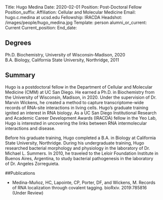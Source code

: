 Title: Hugo Medina
Date: 2020-02-01
Position: Post-Doctoral Fellow
Position_suffix: 
Affiliation: Cellular and Molecular Medicine
Email: hugo.c.medina at ucsd.edu 
Fellowship: IRACDA
Headshot: /images/people/hugo_medina.jpg 
Template: person
alumni_or_current: Current
Current_position: 
End_date: 

## Degrees
Ph.D. Biochemistry, University of Wisconsin-Madison, 2020<br>
B.A. Biology, California State University, Northridge, 2011<br>

## Summary

Hugo is a postdoctoral fellow in the Department of Cellular and Molecular Medicine (CMM) at UC San Diego. He earned a Ph.D. in Biochemistry from the University of Wisconsin, Madison, in 2020. Under the supervision of Dr. Marvin Wickens, he created a method to capture transcriptome-wide records of RNA-site interactions in living cells. Hugo’s graduate training ignited an interest in RNA biology. As a UC San Diego Institutional Research and Academic Career Development Awards (IRACDA) fellow in the Yeo Lab, Hugo is interested in uncovering the links between RNA intermolecular interactions and disease.   

Before his graduate training, Hugo completed a B.A. in Biology at California State University, Northridge. During his undergraduate training, Hugo researched bacterial morphology and physiology in the laboratory of Dr. Michael L. Summers. In 2010, he traveled to the Leloir Foundation Institute in Buenos Aires, Argentina, to study bacterial pathogenesis in the laboratory of Dr. Angeles Zorreguieta.

##Publications
* Medina-Muñoz, HC, Lapointe, CP, Porter, DF, and Wickens, M. Records of RNA localization through covalent tagging. bioRxiv. 2019:785816 (Under Review)
